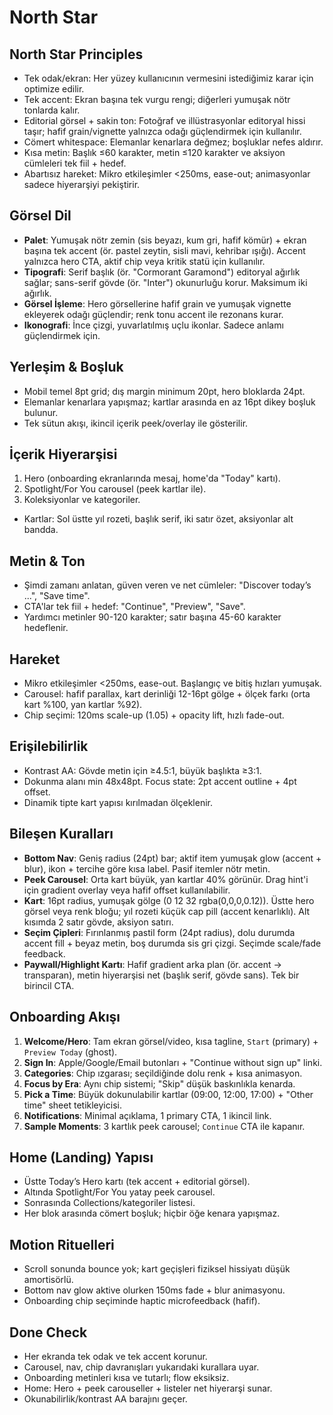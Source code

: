 # North Star

## North Star Principles
- Tek odak/ekran: Her yüzey kullanıcının vermesini istediğimiz karar için optimize edilir.
- Tek accent: Ekran başına tek vurgu rengi; diğerleri yumuşak nötr tonlarda kalır.
- Editorial görsel + sakin ton: Fotoğraf ve illüstrasyonlar editoryal hissi taşır; hafif grain/vignette yalnızca odağı güçlendirmek için kullanılır.
- Cömert whitespace: Elemanlar kenarlara değmez; boşluklar nefes aldırır.
- Kısa metin: Başlık ≤60 karakter, metin ≤120 karakter ve aksiyon cümleleri tek fiil + hedef.
- Abartısız hareket: Mikro etkileşimler <250ms, ease-out; animasyonlar sadece hiyerarşiyi pekiştirir.

## Görsel Dil
- **Palet**: Yumuşak nötr zemin (sis beyazı, kum gri, hafif kömür) + ekran başına tek accent (ör. pastel zeytin, sisli mavi, kehribar ışığı). Accent yalnızca hero CTA, aktif chip veya kritik statü için kullanılır.
- **Tipografi**: Serif başlık (ör. "Cormorant Garamond") editoryal ağırlık sağlar; sans-serif gövde (ör. "Inter") okunurluğu korur. Maksimum iki ağırlık.
- **Görsel İşleme**: Hero görsellerine hafif grain ve yumuşak vignette ekleyerek odağı güçlendir; renk tonu accent ile rezonans kurar.
- **Ikonografi**: İnce çizgi, yuvarlatılmış uçlu ikonlar. Sadece anlamı güçlendirmek için.

## Yerleşim & Boşluk
- Mobil temel 8pt grid; dış margin minimum 20pt, hero bloklarda 24pt.
- Elemanlar kenarlara yapışmaz; kartlar arasında en az 16pt dikey boşluk bulunur.
- Tek sütun akışı, ikincil içerik peek/overlay ile gösterilir.

## İçerik Hiyerarşisi
1. Hero (onboarding ekranlarında mesaj, home'da "Today" kartı).
2. Spotlight/For You carousel (peek kartlar ile). 
3. Koleksiyonlar ve kategoriler.
- Kartlar: Sol üstte yıl rozeti, başlık serif, iki satır özet, aksiyonlar alt bandda.

## Metin & Ton
- Şimdi zamanı anlatan, güven veren ve net cümleler: "Discover today’s ...", "Save time".
- CTA'lar tek fiil + hedef: "Continue", "Preview", "Save".
- Yardımcı metinler 90-120 karakter; satır başına 45-60 karakter hedeflenir.

## Hareket
- Mikro etkileşimler <250ms, ease-out. Başlangıç ve bitiş hızları yumuşak.
- Carousel: hafif parallax, kart derinliği 12-16pt gölge + ölçek farkı (orta kart %100, yan kartlar %92).
- Chip seçimi: 120ms scale-up (1.05) + opacity lift, hızlı fade-out.

## Erişilebilirlik
- Kontrast AA: Gövde metin için ≥4.5:1, büyük başlıkta ≥3:1.
- Dokunma alanı min 48x48pt. Focus state: 2pt accent outline + 4pt offset.
- Dinamik tipte kart yapısı kırılmadan ölçeklenir.

## Bileşen Kuralları
- **Bottom Nav**: Geniş radius (24pt) bar; aktif item yumuşak glow (accent + blur), ikon + tercihe göre kısa label. Pasif itemler nötr metin.
- **Peek Carousel**: Orta kart büyük, yan kartlar 40% görünür. Drag hint'i için gradient overlay veya hafif offset kullanılabilir.
- **Kart**: 16pt radius, yumuşak gölge (0 12 32 rgba(0,0,0,0.12)). Üstte hero görsel veya renk bloğu; yıl rozeti küçük cap pill (accent kenarlıklı). Alt kısımda 2 satır gövde, aksiyon satırı.
- **Seçim Çipleri**: Fırınlanmış pastil form (24pt radius), dolu durumda accent fill + beyaz metin, boş durumda sis gri çizgi. Seçimde scale/fade feedback.
- **Paywall/Highlight Kartı**: Hafif gradient arka plan (ör. accent -> transparan), metin hiyerarşisi net (başlık serif, gövde sans). Tek bir birincil CTA.

## Onboarding Akışı
1. **Welcome/Hero**: Tam ekran görsel/video, kısa tagline, `Start` (primary) + `Preview Today` (ghost).
2. **Sign In**: Apple/Google/Email butonları + "Continue without sign up" linki.
3. **Categories**: Chip ızgarası; seçildiğinde dolu renk + kısa animasyon.
4. **Focus by Era**: Aynı chip sistemi; "Skip" düşük baskınlıkla kenarda.
5. **Pick a Time**: Büyük dokunulabilir kartlar (09:00, 12:00, 17:00) + "Other time" sheet tetikleyicisi.
6. **Notifications**: Minimal açıklama, 1 primary CTA, 1 ikincil link.
7. **Sample Moments**: 3 kartlık peek carousel; `Continue` CTA ile kapanır.

## Home (Landing) Yapısı
- Üstte Today’s Hero kartı (tek accent + editorial görsel).
- Altında Spotlight/For You yatay peek carousel.
- Sonrasında Collections/kategoriler listesi.
- Her blok arasında cömert boşluk; hiçbir öğe kenara yapışmaz.

## Motion Rituelleri
- Scroll sonunda bounce yok; kart geçişleri fiziksel hissiyatı düşük amortisörlü.
- Bottom nav glow aktive olurken 150ms fade + blur animasyonu.
- Onboarding chip seçiminde haptic microfeedback (hafif).

## Done Check
- Her ekranda tek odak ve tek accent korunur.
- Carousel, nav, chip davranışları yukarıdaki kurallara uyar.
- Onboarding metinleri kısa ve tutarlı; flow eksiksiz.
- Home: Hero + peek carouseller + listeler net hiyerarşi sunar.
- Okunabilirlik/kontrast AA barajını geçer.
